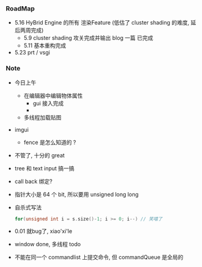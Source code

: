 ### RoadMap

* 5.16 HyBrid Engine 的所有 渲染Feature (低估了 cluster shading 的难度, 延后两周完成)
  * 5.9 cluster shading 攻关完成并输出 blog 一篇 已完成
  * 5.11 基本重构完成 
* 5.23 prt / vsgi

### Note

* 今日上午

  * 在编辑器中编辑物体属性
    * gui 接入完成
    * 
  * 多线程加载贴图

* imgui 

  * fence 是怎么知道的 ?

* 不管了, 十分的 great

* tree 和 text input 搞一搞

* call back 绑定?

* 指针大小是 64 个 bit, 所以要用 unsigned long long

* 自杀式写法

  ```c++
  for(unsigned int i = s.size()-1; i >= 0; i--) // 笑嘻了
  ```

* 0.01 就bug了, xiao'xi'le

* window done, 多线程 todo

* 不能在同一个 commandlist 上提交命令, 但 commandQueue 是全局的

